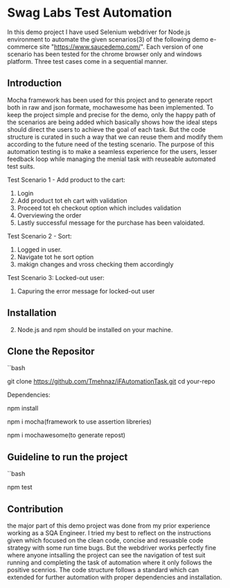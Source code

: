 #  Swag Labs Test Automation 

In this demo project I have used Selenium webdriver for Node.js environment to automate the given scenarios(3) of the following demo e-commerce site "https://www.saucedemo.com/". Each version of one scenario has been tested for the chrome browser only and windows platform. Three test cases come in a sequential manner.  


## Introduction

Mocha framework has been used for this project and to generate report both in raw and json formate, mochawesome
has been implemented. To keep the project simple and precise for the demo, only the happy path of the scenarios are being added which basically shows how the ideal steps should direct the users to achieve the goal of each task. But the code structure is curated in such a way that we can reuse them and modify them according to the future need of the testing scenario. The purpose of this automation testing is to make a seamless experience for the users, lesser feedback loop while managing the menial task with reuseable automated test suits.  

Test Scenario 1 - Add product to the cart:
1. Login
2. Add product tot eh cart with validation
3. Proceed tot eh checkout option which includes validation
4. Overviewing the order
5. Lastly successful message for the purchase has been valoidated.

Test Scenario 2 - Sort:
1. Logged in user.
2. Navigate tot he sort option
3. makign changes and vross checking them accordingly

Test Scenario 3: Locked-out user:
1. Capuring the error message for locked-out user
    


## Installation

2. Node.js and npm should be installed on your machine.

## Clone the Repositor

``bash

git clone https://github.com/Tmehnaz/iFAutomationTask.git
cd your-repo

Dependencies:

npm install

npm i mocha(framework to use assertion libreries)

npm i mochawesome(to generate repost)
 

## Guideline to run the project

``bash 

npm test 


## Contribution

the major part of this demo project was done from my prior experience working as a SQA Engineer. I tried my best to reflect on the instructions given which focused on the clean code, concise and resuasble code strategy with some run time bugs. But the webdriver works perfectly fine where anyone intsalling the project can see the navigation of test suit running and completing the task of automation where it only follows the positive scenrios. The code structure follows a standard which can extended for further automation with proper dependencies and installation.   


